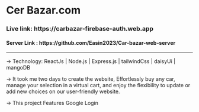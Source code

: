 # Cer Bazar.com 
<h3>Live link:  https://carbazar-firebase-auth.web.app</h3>
<h4>Server Link : https://github.com/Easin2023/Car-bazar-web-server</h4>
<hr/>
<p>
  -> Technology: ReactJs | Node.js | Express.js | tailwindCss | daisyUi | mangoDB
</p>
<p>
  -> It took me two days to create the website, Effortlessly buy any car, manage your selection in a virtual cart, and enjoy the flexibility to update or add new choices on our user-friendly website.

</p>

<p>
  -> This project Features Google Login
</p>
